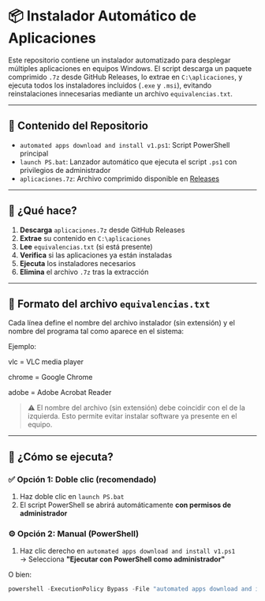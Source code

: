 # 📦 Instalador Automático de Aplicaciones

Este repositorio contiene un instalador automatizado para desplegar múltiples aplicaciones en equipos Windows. El script descarga un paquete comprimido `.7z` desde GitHub Releases, lo extrae en `C:\aplicaciones`, y ejecuta todos los instaladores incluidos (`.exe` y `.msi`), evitando reinstalaciones innecesarias mediante un archivo `equivalencias.txt`.

---

## 📁 Contenido del Repositorio

- `automated apps download and install v1.ps1`: Script PowerShell principal
- `launch PS.bat`: Lanzador automático que ejecuta el script `.ps1` con privilegios de administrador
- `aplicaciones.7z`: Archivo comprimido disponible en [Releases](https://github.com/JLalib/aplicaciones/releases)

---

## 🧩 ¿Qué hace?

1. **Descarga** `aplicaciones.7z` desde GitHub Releases
2. **Extrae** su contenido en `C:\aplicaciones`
3. **Lee** `equivalencias.txt` (si está presente)
4. **Verifica** si las aplicaciones ya están instaladas
5. **Ejecuta** los instaladores necesarios
6. **Elimina** el archivo `.7z` tras la extracción

---

## 📝 Formato del archivo `equivalencias.txt`

Cada línea define el nombre del archivo instalador (sin extensión) y el nombre del programa tal como aparece en el sistema:

Ejemplo:

vlc = VLC media player

chrome = Google Chrome

adobe = Adobe Acrobat Reader


> ⚠️ El nombre del archivo (sin extensión) debe coincidir con el de la izquierda. Esto permite evitar instalar software ya presente en el equipo.

---

## 🚀 ¿Cómo se ejecuta?

### ✅ Opción 1: Doble clic (recomendado)

1. Haz doble clic en `launch PS.bat`
2. El script PowerShell se abrirá automáticamente **con permisos de administrador**

### ⚙️ Opción 2: Manual (PowerShell)

1. Haz clic derecho en `automated apps download and install v1.ps1`  
   → Selecciona **"Ejecutar con PowerShell como administrador"**

O bien:

```powershell
powershell -ExecutionPolicy Bypass -File "automated apps download and install v1.ps1"

